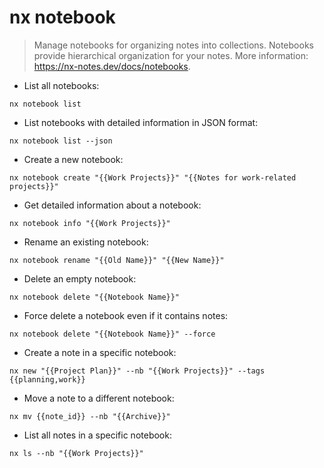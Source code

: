 # nx notebook

> Manage notebooks for organizing notes into collections.
> Notebooks provide hierarchical organization for your notes.
> More information: <https://nx-notes.dev/docs/notebooks>.

- List all notebooks:

`nx notebook list`

- List notebooks with detailed information in JSON format:

`nx notebook list --json`

- Create a new notebook:

`nx notebook create "{{Work Projects}}" "{{Notes for work-related projects}}"`

- Get detailed information about a notebook:

`nx notebook info "{{Work Projects}}"`

- Rename an existing notebook:

`nx notebook rename "{{Old Name}}" "{{New Name}}"`

- Delete an empty notebook:

`nx notebook delete "{{Notebook Name}}"`

- Force delete a notebook even if it contains notes:

`nx notebook delete "{{Notebook Name}}" --force`

- Create a note in a specific notebook:

`nx new "{{Project Plan}}" --nb "{{Work Projects}}" --tags {{planning,work}}`

- Move a note to a different notebook:

`nx mv {{note_id}} --nb "{{Archive}}"`

- List all notes in a specific notebook:

`nx ls --nb "{{Work Projects}}"`
